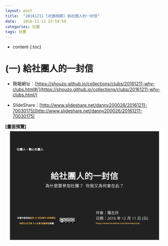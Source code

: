 ```yaml
---
layout: post
title:  "20161211 [社團相關] 給社團人的一封信"
date:   2016-12-11 23:59:59
categories: 社團
tags: 社團
---
```



* content
{:toc}


# (一) 給社團人的一封信
* 簡報網址：[https://shouzo.github.io/collections/clubs/20161211-why-clubs.html#/](https://shouzo.github.io/collections/clubs/20161211-why-clubs.html/)

* SlideShare：[http://www.slideshare.net/danny200026/20161211-70030175](http://www.slideshare.net/danny200026/20161211-70030175)

**[畫面預覽]**
![](/assets/20161211/why-clubs.jpg)



